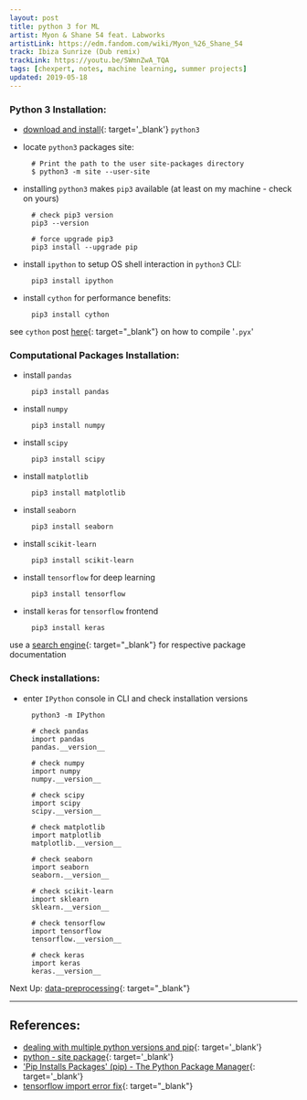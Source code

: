 ```yaml
---
layout: post
title: python 3 for ML 
artist: Myon & Shane 54 feat. Labworks
artistLink: https://edm.fandom.com/wiki/Myon_%26_Shane_54
track: Ibiza Sunrize (Dub remix)
trackLink: https://youtu.be/SWmnZwA_TQA
tags: [chexpert, notes, machine learning, summer projects]
updated: 2019-05-18
---
```



### Python 3 Installation:

- [download and install](https://www.python.org/downloads/){: target='_blank'} `python3` 

- locate `python3` packages site:
   
        # Print the path to the user site-packages directory
        $ python3 -m site --user-site 

- installing `python3` makes `pip3` available (at least on my machine - check on yours)
        
        # check pip3 version
        pip3 --version

        # force upgrade pip3
        pip3 install --upgrade pip

- install `ipython` to setup OS shell interaction in `python3` CLI:

        pip3 install ipython

- install `cython` for performance benefits: 

        pip3 install cython

see `cython` post [here](https://numoonchld.github.io/2019/05/07/cython-notes-0.html){: target="_blank"} on how to compile '`.pyx`' 


### Computational Packages Installation:

- install `pandas`

        pip3 install pandas

- install `numpy`

        pip3 install numpy

- install `scipy`

        pip3 install scipy

- install `matplotlib`
 
        pip3 install matplotlib

- install `seaborn`

        pip3 install seaborn

- install `scikit-learn`

        pip3 install scikit-learn

- install `tensorflow` for deep learning

        pip3 install tensorflow

- install `keras` for `tensorflow` frontend

        pip3 install keras 

use a [search engine](https://startpage.com){: target="_blank"} for respective package documentation 


### Check installations:

- enter `IPython` console in CLI and check installation versions 
        
        python3 -m IPython

        # check pandas
        import pandas
        pandas.__version__  

        # check numpy
        import numpy
        numpy.__version__

        # check scipy
        import scipy
        scipy.__version__ 

        # check matplotlib
        import matplotlib
        matplotlib.__version__ 

        # check seaborn
        import seaborn
        seaborn.__version__ 

        # check scikit-learn
        import sklearn  
        sklearn.__version__

        # check tensorflow
        import tensorflow
        tensorflow.__version__

        # check keras
        import keras  
        keras.__version__

Next Up: [data-preprocessing](#){: target="_blank"}

<hr>

## References:

- [dealing with multiple python versions and pip](https://stackoverflow.com/a/4910393){: target='_blank'}
- [python - site package](https://docs.python.org/3/library/site.html#module-site){: target='_blank'}
- ['Pip Installs Packages' (pip) - The Python Package Manager](https://pip.pypa.io/en/stable/){: target='_blank'}
- [tensorflow import error fix](https://stackoverflow.com/questions/49084934/illegal-instruction-4-when-importing-tensorflow-in-python-3-6){: target="_blank"}
